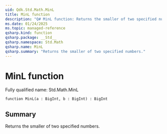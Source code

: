 ```yaml
---
uid: Qdk.Std.Math.MinL
title: MinL function
description: "Q# MinL function: Returns the smaller of two specified numbers."
ms.date: 01/24/2025
ms.topic: managed-reference
qsharp.kind: function
qsharp.package: __Std__
qsharp.namespace: Std.Math
qsharp.name: MinL
qsharp.summary: "Returns the smaller of two specified numbers."
---
```


# MinL function

Fully qualified name: Std.Math.MinL

```qsharp
function MinL(a : BigInt, b : BigInt) : BigInt
```

## Summary
Returns the smaller of two specified numbers.
